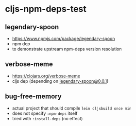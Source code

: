 # cljs-npm-deps-test

## legendary-spoon

 - https://www.npmjs.com/package/legendary-spoon
 - npm dep
 - to demonstrate upstream npm-deps version resolution

## verbose-meme

 - https://clojars.org/verbose-meme
 - cljs dep (depending on legendary-spoon@0.0.1)

## bug-free-memory

 - actual project that should compile `lein cljsbuild once min`
 - does not specify `:npm-deps` itself
 - tried with `:install-deps` (no effect)
